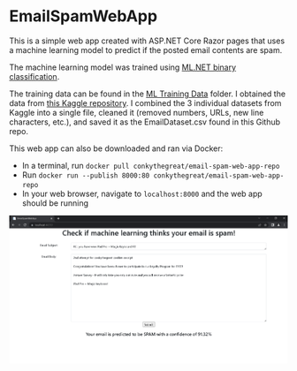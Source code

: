 # EmailSpamWebApp

This is a simple web app created with ASP.NET Core Razor pages that uses a machine learning model to predict if the posted email contents are spam. 

The machine learning model was trained using [ML.NET binary classification](https://learn.microsoft.com/en-us/dotnet/machine-learning/tutorials/sentiment-analysis-model-builder). 

The training data can be found in the [ML Training Data](https://github.com/ConkyTheGreat/ML-Email-Spam-Web-App/tree/master/ML%20Training%20Data) folder. I obtained the data from [this Kaggle repository](https://www.kaggle.com/datasets/nitishabharathi/email-spam-dataset). I combined the 3 individual datasets from Kaggle into a single file, cleaned it (removed numbers, URLs, new line characters, etc.), and saved it as the EmailDataset.csv found in this Github repo. 

This web app can also be downloaded and ran via Docker:
- In a terminal, run `docker pull conkythegreat/email-spam-web-app-repo`
- Run `docker run --publish 8000:80 conkythegreat/email-spam-web-app-repo`
- In your web browser, navigate to `localhost:8000` and the web app should be running

![Web app screenshot](Image1.PNG)
